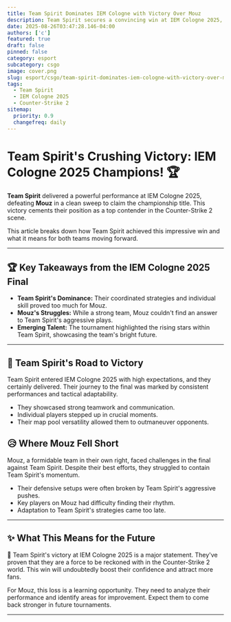 ```yaml
---
title: Team Spirit Dominates IEM Cologne with Victory Over Mouz
description: Team Spirit secures a convincing win at IEM Cologne 2025, showcasing their strength in Counter-Strike 2.
date: 2025-08-26T03:47:28.146-04:00
authors: ['c']
featured: true
draft: false
pinned: false
category: esport
subcategory: csgo
image: cover.png
slug: esport/csgo/team-spirit-dominates-iem-cologne-with-victory-over-mouz
tags:
  - Team Spirit
  - IEM Cologne 2025
  - Counter-Strike 2
sitemap:
  priority: 0.9
  changefreq: daily
---
```


# **Team Spirit's Crushing Victory: IEM Cologne 2025 Champions!** 🏆

**Team Spirit** delivered a powerful performance at IEM Cologne 2025, defeating **Mouz** in a clean sweep to claim the championship title. This victory cements their position as a top contender in the Counter-Strike 2 scene.

This article breaks down how Team Spirit achieved this impressive win and what it means for both teams moving forward.

---

## 🏆 Key Takeaways from the IEM Cologne 2025 Final

-   **Team Spirit's Dominance:** Their coordinated strategies and individual skill proved too much for Mouz.
-   **Mouz's Struggles:** While a strong team, Mouz couldn't find an answer to Team Spirit's aggressive plays.
-   **Emerging Talent:** The tournament highlighted the rising stars within Team Spirit, showcasing the team's bright future.

---

## 💪 Team Spirit's Road to Victory

Team Spirit entered IEM Cologne 2025 with high expectations, and they certainly delivered. Their journey to the final was marked by consistent performances and tactical adaptability.

-   They showcased strong teamwork and communication.
-   Individual players stepped up in crucial moments.
-   Their map pool versatility allowed them to outmaneuver opponents.

## 😥 Where Mouz Fell Short

Mouz, a formidable team in their own right, faced challenges in the final against Team Spirit. Despite their best efforts, they struggled to contain Team Spirit's momentum.

-   Their defensive setups were often broken by Team Spirit's aggressive pushes.
-   Key players on Mouz had difficulty finding their rhythm.
-   Adaptation to Team Spirit's strategies came too late.

---

## ✨ What This Means for the Future

🎉 Team Spirit's victory at IEM Cologne 2025 is a major statement. They've proven that they are a force to be reckoned with in the Counter-Strike 2 world. This win will undoubtedly boost their confidence and attract more fans.

For Mouz, this loss is a learning opportunity. They need to analyze their performance and identify areas for improvement. Expect them to come back stronger in future tournaments.

---